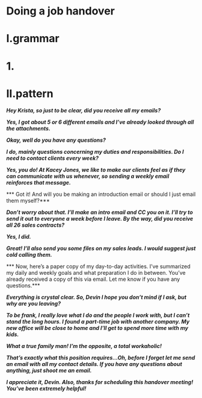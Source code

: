 # Doing a job handover
# I.grammar
# 1.










# II.pattern
***Hey Krista, so just to be clear, did you receive all my emails?***

***Yes, I got about 5 or 6 different emails and I’ve already looked through all the attachments.***

***Okay, well do you have any questions?***

***I do, mainly questions concerning my duties and responsibilities. Do I need to contact clients every week?***

***Yes, you do! At Kacey Jones, we like to make our clients feel as if they can communicate with us whenever, so sending a weekly email reinforces that message.***

*** Got it! And will you be making an introduction email or should I just email them myself?***

***Don’t worry about that. I’ll make an intro email and CC you on it. I’ll try to send it out to everyone a week before I leave. By the way, did you receive all 26 sales contracts?***

***Yes, I did.***

***Great! I’ll also send you some files on my sales leads. I would suggest just cold calling them.***

*** Now, here’s a paper copy of my day-to-day activities. I’ve summarized my daily and weekly goals and what preparation I do in between. You’ve already received a copy of this via email. Let me know if you have any questions.***

***Everything is crystal clear. So, Devin I hope you don’t mind if I ask, but why are you leaving?***

***To be frank, I really love what I do and the people I work with, but I can’t stand the long hours. I found a part-time job with another company. My new office will be close to home and I’ll get to spend more time with my kids.***

***What a true family man! I’m the opposite, a total workaholic!***

***That’s exactly what this position requires…Oh, before I forget let me send an email with all my contact details. If you have any questions about anything, just shoot me an email.***

***I appreciate it, Devin. Also, thanks for scheduling this handover meeting! You’ve been extremely helpful!***






